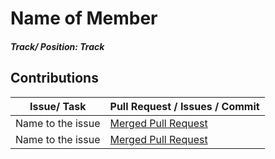 # Name of Member

##### Track/ Position: **Track**

## Contributions

| Issue/ Task       | Pull Request / Issues / Commit                                          |
| ----------------- | ----------------------------------------------------------------------- |
| Name to the issue | [Merged Pull Request](https://github.com/zuri-training/AuthWiki_Team9/) |
| Name to the issue | [Merged Pull Request](https://github.com/zuri-training/AuthWiki_Team9/) |
